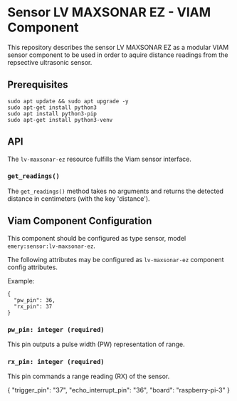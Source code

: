 # Sensor LV MAXSONAR EZ - VIAM Component

This repository describes the sensor LV MAXSONAR EZ as a modular VIAM sensor
component to be used in order to aquire distance readings from the repsective
ultrasonic sensor.

## Prerequisites

```
sudo apt update && sudo apt upgrade -y
sudo apt-get install python3
sudo apt install python3-pip
sudo apt-get install python3-venv
```

## API

The `lv-maxsonar-ez` resource fulfills the Viam sensor interface.

### `get_readings()`
The `get_readings()` method takes no arguments and returns the detected distance
in centimeters (with the key 'distance').

## Viam Component Configuration

This component should be configured as type sensor, model `emery:sensor:lv-maxsonar-ez`.

The following attributes may be configured as `lv-maxsonar-ez` component config
attributes.

Example:

```
{
  "pw_pin": 36,
  "rx_pin": 37
}
```

### `pw_pin: integer (required)`
This pin outputs a pulse width (PW) representation of range.

### `rx_pin: integer (required)`
This pin commands a range reading (RX) of the sensor.


{
  "trigger_pin": "37",
  "echo_interrupt_pin": "36",
  "board": "raspberry-pi-3"
}
